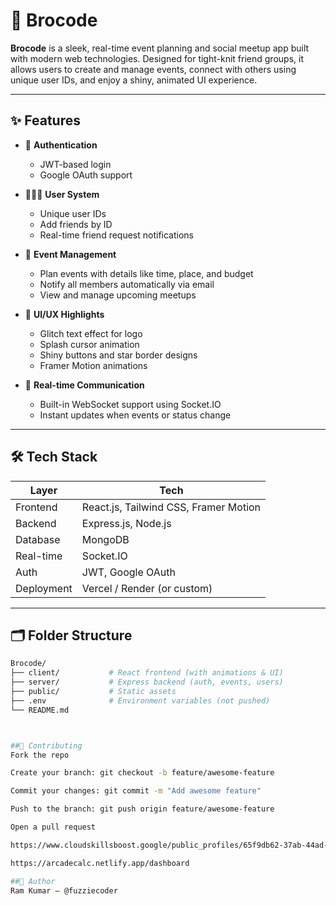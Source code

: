# 💬 Brocode

**Brocode** is a sleek, real-time event planning and social meetup app built with modern web technologies. Designed for tight-knit friend groups, it allows users to create and manage events, connect with others using unique user IDs, and enjoy a shiny, animated UI experience.

---

## ✨ Features

- 🔐 **Authentication**
  - JWT-based login
  - Google OAuth support

- 🧑‍🤝‍🧑 **User System**
  - Unique user IDs
  - Add friends by ID
  - Real-time friend request notifications

- 📆 **Event Management**
  - Plan events with details like time, place, and budget
  - Notify all members automatically via email
  - View and manage upcoming meetups

- 🌟 **UI/UX Highlights**
  - Glitch text effect for logo
  - Splash cursor animation
  - Shiny buttons and star border designs
  - Framer Motion animations

- 📡 **Real-time Communication**
  - Built-in WebSocket support using Socket.IO
  - Instant updates when events or status change

---

## 🛠 Tech Stack

| Layer       | Tech                     |
|-------------|--------------------------|
| Frontend    | React.js, Tailwind CSS, Framer Motion |
| Backend     | Express.js, Node.js      |
| Database    | MongoDB                  |
| Real-time   | Socket.IO                |
| Auth        | JWT, Google OAuth        |
| Deployment  | Vercel / Render (or custom) |

---

## 🗂 Folder Structure

```bash
Brocode/
├── client/           # React frontend (with animations & UI)
├── server/           # Express backend (auth, events, users)
├── public/           # Static assets
├── .env              # Environment variables (not pushed)
└── README.md



##🤝 Contributing
Fork the repo

Create your branch: git checkout -b feature/awesome-feature

Commit your changes: git commit -m "Add awesome feature"

Push to the branch: git push origin feature/awesome-feature

Open a pull request

https://www.cloudskillsboost.google/public_profiles/65f9db62-37ab-44ad-bbde-c7177bb60a78

https://arcadecalc.netlify.app/dashboard

##🧑 Author
Ram Kumar — @fuzziecoder

